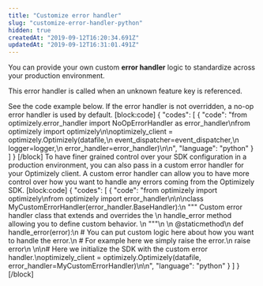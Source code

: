 ```yaml
---
title: "Customize error handler"
slug: "customize-error-handler-python"
hidden: true
createdAt: "2019-09-12T16:20:34.691Z"
updatedAt: "2019-09-12T16:31:01.491Z"
---
```

You can provide your own custom **error handler** logic to standardize across your production environment. 

This error handler is called when an unknown feature key is referenced.

See the code example below. If the error handler is not overridden, a no-op error handler is used by default.
[block:code]
{
  "codes": [
    {
      "code": "from optimizely.error_handler import NoOpErrorHandler as error_handler\nfrom optimizely import optimizely\n\noptimizely_client = optimizely.Optimizely(datafile,\n                                          event_dispatcher=event_dispatcher,\n                                          logger=logger,\n                                          error_handler=error_handler)\n\n",
      "language": "python"
    }
  ]
}
[/block]
To have finer grained control over your SDK configuration in a production environment, you can also pass in a custom error handler for your Optimizely client. A custom error handler can allow you to have more control over how you want to handle any errors coming from the Optimizely SDK.
[block:code]
{
  "codes": [
    {
      "code": "from optimizely import optimizely\nfrom optimizely import error_handler\n\n\nclass MyCustomErrorHandler(error_handler.BaseHandler):\n  \"\"\" Custom error handler class that extends and overrides the \n      handle_error method allowing you to define custom behavior. \n  \"\"\"\n  \n  @staticmethod\n  def handle_error(error):\n    # You can put custom logic here about how you want to handle the error.\n    # For example here we simply raise the error.\n    raise error\n    \n\n# Here we initialize the SDK with the custom error handler.\noptimizely_client = optimizely.Optimizely(datafile, error_handler=MyCustomErrorHandler)\n\n",
      "language": "python"
    }
  ]
}
[/block]